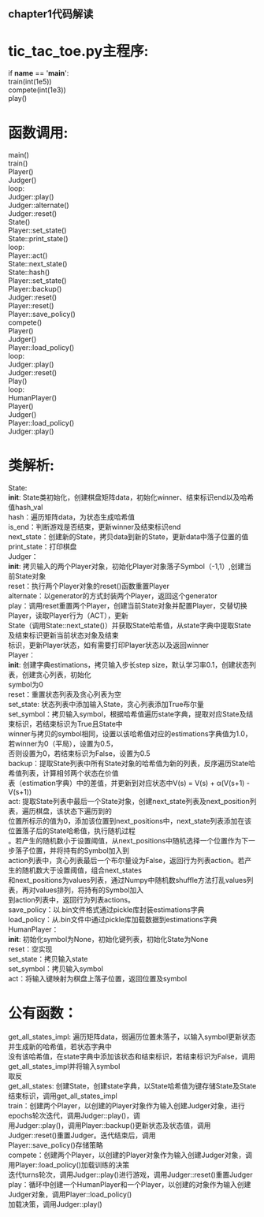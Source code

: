 ## chapter1代码解读  
# tic_tac_toe.py主程序:  
if __name__ == '__main__':  
    train(int(1e5))  
    compete(int(1e3))  
    play()  
  
# 函数调用:  
main()  
  train()  
    Player()  
    Judger()  
    loop:  
      Judger::play()   
  	  Judger::alternate()  
  	  Judger::reset()  
  	  State()  
  	  Player::set_state()  
  	  State::print_state()  
  	  loop:  
  	    Player::act()  
  		State::next_state()  
  		State::hash()  
  		Player::set_state()  
  	Player::backup()  
  	Judger::reset()  
  	  Player::reset()  
    Player::save_policy()  
  compete()  
    Player()  
    Judger()  
    Player::load_policy()  
    loop:  
      Judger::play()  
  	Judger::reset()  
  Play()  
    loop:  
      HumanPlayer()  
      Player()  
      Judger()  
      Player::load_policy()  
      Judger::play()  
  
# 类解析:  
State:  
  __init__: State类初始化，创建棋盘矩阵data，初始化winner、结束标识end以及哈希值hash_val  
  hash：遍历矩阵data，为状态生成哈希值  
  is_end：判断游戏是否结束，更新winner及结束标识end  
  next_state：创建新的State，拷贝data到新的State，更新data中落子位置的值  
  print_state：打印棋盘  
Judger：  
  __init__: 拷贝输入的两个Player对象，初始化Player对象落子Symbol（-1,1）,创建当前State对象  
  reset：执行两个Player对象的reset()函数重置Player  
  alternate：以generator的方式封装两个Player，返回这个generator  
  play：调用reset重置两个Player，创建当前State对象并配置Player，交替切换Player，读取Player行为（ACT），更新  
  State（调用State::next_state()）并获取State哈希值，从state字典中提取State及结束标识更新当前状态对象及结束  
标识，更新Player状态，如有需要打印Player状态以及返回winner  
Player：  
  __init__: 创建字典estimations，拷贝输入步长step size，默认学习率0.1，创建状态列表，创建贪心列表，初始化  
  symbol为0  
  reset：重置状态列表及贪心列表为空  
  set_state: 状态列表中添加输入State，贪心列表添加True布尔量  
  set_symbol：拷贝输入symbol，根据哈希值遍历state字典，提取对应State及结束标识，若结束标识为True且State中  
winner与拷贝的symbol相同，设置以该哈希值对应的estimations字典值为1.0，若winner为0（平局），设置为0.5，  
否则设置为0，若结束标识为False，设置为0.5  
  backup：提取State列表中所有State对象的哈希值为新的列表，反序遍历State哈希值列表，计算相邻两个状态在价值  
表（estimation字典）中的差值，并更新到对应状态中V(s) = V(s) + α(V(s+1) - V(s+1))  
  act: 提取State列表中最后一个State对象，创建next_state列表及next_position列表，遍历棋盘，该状态下遍历到的  
位置所标示的值为0，添加该位置到next_positions中，next_state列表添加在该位置落子后的State哈希值，执行随机过程  
。若产生的随机数小于设置阈值，从next_positions中随机选择一个位置作为下一步落子位置，并将持有的Symbol加入到  
action列表中，贪心列表最后一个布尔量设为False，返回行为列表action。若产生的随机数大于设置阈值，组合next_states  
和next_positions为values列表，通过Numpy中随机数shuffle方法打乱values列表，再对values排列，将持有的Symbol加入  
到action列表中，返回行为列表actions。  
  save_policy：以.bin文件格式通过pickle库封装estimations字典  
  load_policy：从.bin文件中通过pickle库加载数据到estimations字典  
HumanPlayer：  
  __init__: 初始化symbol为None，初始化键列表，初始化State为None  
  reset：空实现  
  set_state：拷贝输入state  
  set_symbol：拷贝输入symbol  
  act：将输入键映射为棋盘上落子位置，返回位置及symbol  
  
# 公有函数：  
get_all_states_impl: 遍历矩阵data，弱遍历位置未落子，以输入symbol更新状态并生成新的哈希值，若状态字典中  
没有该哈希值，在state字典中添加该状态和结束标识，若结束标识为False，调用get_all_states_impl并将输入symbol  
取反  
get_all_states: 创建State，创建state字典，以State哈希值为键存储State及State结束标识，调用get_all_states_impl  
train：创建两个Player，以创建的Player对象作为输入创建Judger对象，进行epochs轮次迭代，调用Judger::play()，调  
用Judger::play()，调用Player::backup()更新状态及状态值，调用Judger::reset()重置Judger。迭代结束后，调用  
Player::save_policy()存储策略  
compete：创建两个Player，以创建的Player对象作为输入创建Judger对象，调用Player::load_policy()加载训练的决策  
迭代turns轮次，调用Judger::play()进行游戏，调用Judger::reset()重置Judger  
play：循环中创建一个HumanPlayer和一个Player，以创建的对象作为输入创建Judger对象，调用Player::load_policy()  
加载决策，调用Judger::play()  


